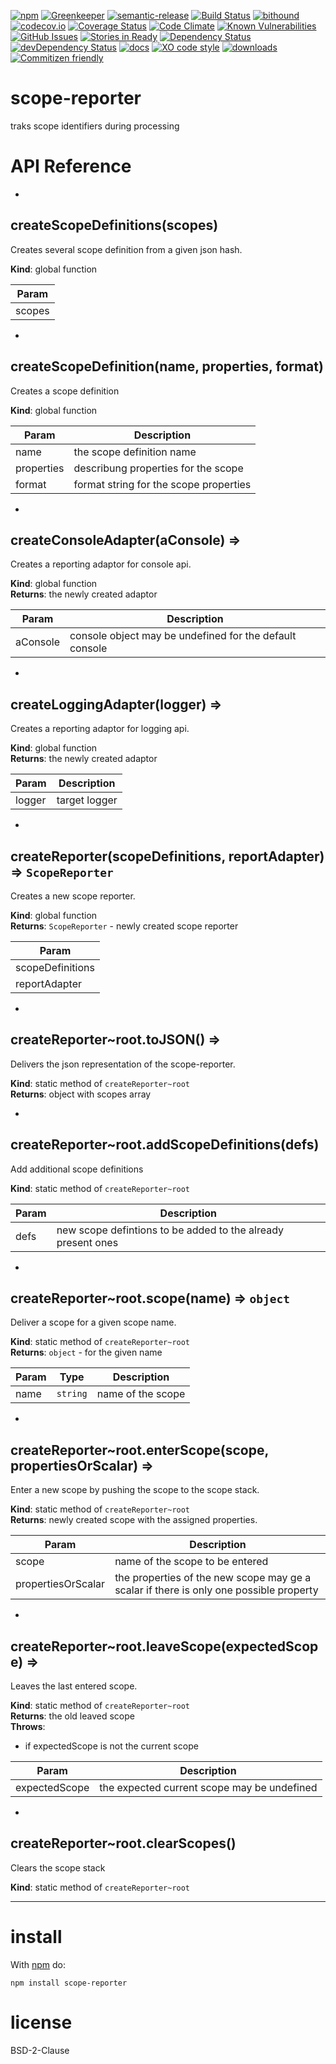 [![npm](https://img.shields.io/npm/v/scope-reporter.svg)](https://www.npmjs.com/package/scope-reporter)
[![Greenkeeper](https://badges.greenkeeper.io/arlac77/scope-reporter.svg)](https://greenkeeper.io/)
[![semantic-release](https://img.shields.io/badge/%20%20%F0%9F%93%A6%F0%9F%9A%80-semantic--release-e10079.svg)](https://github.com/arlac77/scope-reporter)
[![Build Status](https://secure.travis-ci.org/arlac77/scope-reporter.png)](http://travis-ci.org/arlac77/scope-reporter)
[![bithound](https://www.bithound.io/github/arlac77/scope-reporter/badges/score.svg)](https://www.bithound.io/github/arlac77/scope-reporter)
[![codecov.io](http://codecov.io/github/arlac77/scope-reporter/coverage.svg?branch=master)](http://codecov.io/github/arlac77/scope-reporter?branch=master)
[![Coverage Status](https://coveralls.io/repos/arlac77/scope-reporter/badge.svg)](https://coveralls.io/r/arlac77/scope-reporter)
[![Code Climate](https://codeclimate.com/github/arlac77/scope-reporter/badges/gpa.svg)](https://codeclimate.com/github/arlac77/scope-reporter)
[![Known Vulnerabilities](https://snyk.io/test/github/arlac77/scope-reporter/badge.svg)](https://snyk.io/test/github/arlac77/scope-reporter)
[![GitHub Issues](https://img.shields.io/github/issues/arlac77/scope-reporter.svg?style=flat-square)](https://github.com/arlac77/scope-reporter/issues)
[![Stories in Ready](https://badge.waffle.io/arlac77/scope-reporter.svg?label=ready&title=Ready)](http://waffle.io/arlac77/scope-reporter)
[![Dependency Status](https://david-dm.org/arlac77/scope-reporter.svg)](https://david-dm.org/arlac77/scope-reporter)
[![devDependency Status](https://david-dm.org/arlac77/scope-reporter/dev-status.svg)](https://david-dm.org/arlac77/scope-reporter#info=devDependencies)
[![docs](http://inch-ci.org/github/arlac77/scope-reporter.svg?branch=master)](http://inch-ci.org/github/arlac77/scope-reporter)
[![XO code style](https://img.shields.io/badge/code_style-XO-5ed9c7.svg)](https://github.com/sindresorhus/xo)
[![downloads](http://img.shields.io/npm/dm/scope-reporter.svg?style=flat-square)](https://npmjs.org/package/scope-reporter)
[![Commitizen friendly](https://img.shields.io/badge/commitizen-friendly-brightgreen.svg)](http://commitizen.github.io/cz-cli/)

scope-reporter
=====
traks scope identifiers during processing

# API Reference

* <a name="createScopeDefinitions"></a>

## createScopeDefinitions(scopes)
Creates several scope definition from a given json hash.

**Kind**: global function  

| Param |
| --- |
| scopes | 


* <a name="createScopeDefinition"></a>

## createScopeDefinition(name, properties, format)
Creates a scope definition

**Kind**: global function  

| Param | Description |
| --- | --- |
| name | the scope definition name |
| properties | describung properties for the scope |
| format | format string for the scope properties |


* <a name="createConsoleAdapter"></a>

## createConsoleAdapter(aConsole) ⇒
Creates a reporting adaptor for console api.

**Kind**: global function  
**Returns**: the newly created adaptor  

| Param | Description |
| --- | --- |
| aConsole | console object may be undefined for the default console |


* <a name="createLoggingAdapter"></a>

## createLoggingAdapter(logger) ⇒
Creates a reporting adaptor for logging api.

**Kind**: global function  
**Returns**: the newly created adaptor  

| Param | Description |
| --- | --- |
| logger | target logger |


* <a name="createReporter"></a>

## createReporter(scopeDefinitions, reportAdapter) ⇒ <code>ScopeReporter</code>
Creates a new scope reporter.

**Kind**: global function  
**Returns**: <code>ScopeReporter</code> - newly created scope reporter  

| Param |
| --- |
| scopeDefinitions | 
| reportAdapter | 


* <a name="createReporter..root.toJSON"></a>

## createReporter~root.toJSON() ⇒
Delivers the json representation of the scope-reporter.

**Kind**: static method of <code>createReporter~root</code>  
**Returns**: object with scopes array  

* <a name="createReporter..root.addScopeDefinitions"></a>

## createReporter~root.addScopeDefinitions(defs)
Add additional scope definitions

**Kind**: static method of <code>createReporter~root</code>  

| Param | Description |
| --- | --- |
| defs | new scope defintions to be added to the already present ones |


* <a name="createReporter..root.scope"></a>

## createReporter~root.scope(name) ⇒ <code>object</code>
Deliver a scope for a given scope name.

**Kind**: static method of <code>createReporter~root</code>  
**Returns**: <code>object</code> - for the given name  

| Param | Type | Description |
| --- | --- | --- |
| name | <code>string</code> | name of the scope |


* <a name="createReporter..root.enterScope"></a>

## createReporter~root.enterScope(scope, propertiesOrScalar) ⇒
Enter a new scope by pushing the scope to the scope stack.

**Kind**: static method of <code>createReporter~root</code>  
**Returns**: newly created scope with the assigned properties.  

| Param | Description |
| --- | --- |
| scope | name of the scope to be entered |
| propertiesOrScalar | the properties of the new scope may ge a scalar if there is only one possible property |


* <a name="createReporter..root.leaveScope"></a>

## createReporter~root.leaveScope(expectedScope) ⇒
Leaves the last entered scope.

**Kind**: static method of <code>createReporter~root</code>  
**Returns**: the old leaved scope  
**Throws**:

- if expectedScope is not the current scope


| Param | Description |
| --- | --- |
| expectedScope | the expected current scope may be undefined |


* <a name="createReporter..root.clearScopes"></a>

## createReporter~root.clearScopes()
Clears the scope stack

**Kind**: static method of <code>createReporter~root</code>  

* * *


install
=======

With [npm](http://npmjs.org) do:

```
npm install scope-reporter
```

license
=======

BSD-2-Clause

